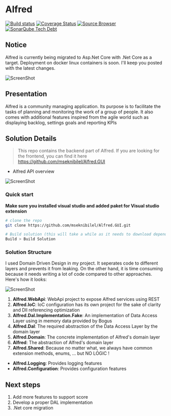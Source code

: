 # Alfred 
[![Build status](https://ci.appveyor.com/api/projects/status/ol7r703e1rmagn44?svg=true)](https://ci.appveyor.com/project/mseknibilel/alfred)
[![Coverage Status](https://coveralls.io/repos/github/mseknibilel/Alfred/badge.svg?branch=master)](https://coveralls.io/github/mseknibilel/Alfred?branch=master)
[![Source Browser](https://img.shields.io/badge/Browse-Source-green.svg)](http://sourcebrowser.io/Browse/mseknibilel/Alfred)
[![SonarQube Tech Debt](https://img.shields.io/sonar/http/sonar.qatools.ru/ru.yandex.qatools.allure:allure-core/tech_debt.svg)](https://sonarqube.com/dashboard/index/1191532)

Notice
-----------------

Alfred is currently being migrated to Asp.Net Core with .Net Core as a target. Deployment on docker linux containers is soon.
I'll keep you posted with the latest changes.

![ScreenShot](http://i.imgur.com/JT35not.jpg)

Presentation
-----------------

Alfred is a community managing application. Its purpose is to facilitate the tasks of planning and monitoring the work of a group of people. It also comes with additional features inspired from the agile world such as displaying backlog, settings goals and reporting KPIs

Solution Details
-----------------

> This repo contains the backend part of Alfred. If you are looking for the frontend, you can find it here https://github.com/mseknibilel/Alfred.GUI

* Alfred API overview

![ScreenShot](http://i.imgur.com/HdCIVdb.png)

### Quick start
**Make sure you installed visual studio and added paket for Visual studio extension**

```bash
# clone the repo
git clone https://github.com/mseknibilel/Alfred.GUI.git

# Build solution (this will take a while as it needs to download dependencies)
Build > Build Solution
```

### Solution Structure
I used Domain Driven Design in my project. It seperates code to different layers and prevents it from leaking. On the other hand, it is time consuming because it needs writing a lot of code compared to other approaches. Here's how it looks:

![ScreenShot](http://i.imgur.com/CrLpzsm.png)

  1. **Alfred.WebApi**: WebApi project to expose Alfred services using REST
  2. **Alfred.IoC**: IoC configuration has its own project for the sake of clarity and Dll referencing optimization
  3. **Alfred.Dal.Implementation.Fake**: An implementation of Data Access Layer using in memory data provided by Bogus
  4. **Alfred.Dal**: The required abstraction of the Data Access Layer by the domain layer
  5. **Alfred.Domain**: The concrete implementation of Alfred's domain layer
  6. **Alfred**: The abstraction of Alfred's domain layer
  7. **Alfred.Shared**: Because no matter what, we always have common extension methods, enums, ... but NO LOGIC !
  
  - **Alfred.Logging**: Provides logging features
  - **Alfred.Configuration**: Provides configuration features
  
  Next steps
-----------------

  1. Add more features to support score
  2. Develop a proper DAL implementation
  3. .Net core migration

